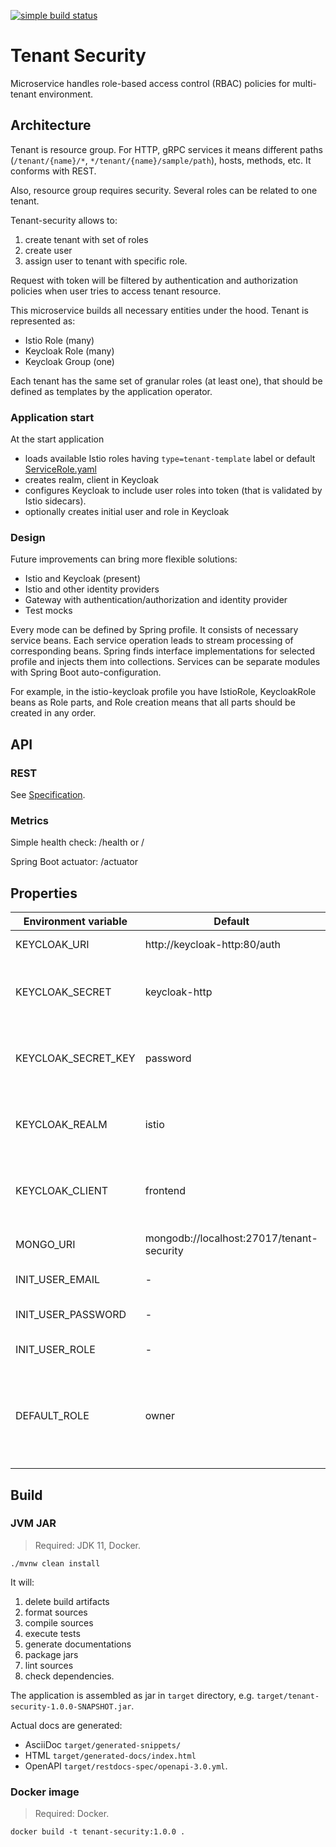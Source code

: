 [![simple build status](https://github.com/alexey-izmaylov/tenant-security/workflows/build/badge.svg)](https://github.com/alexey-izmaylov/tenant-security/actions?query=workflow%3Abuild)

# Tenant Security
Microservice handles role-based access control (RBAC) policies for multi-tenant environment.

## Architecture
Tenant is resource group.
For HTTP, gRPC services it means different paths (`/tenant/{name}/*`, `*/tenant/{name}/sample/path`), hosts, methods, etc.
It conforms with REST.

Also, resource group requires security.
Several roles can be related to one tenant.

Tenant-security allows to:
1. create tenant with set of roles
2. create user
3. assign user to tenant with specific role.

Request with token will be filtered by authentication and authorization policies when user tries to access tenant resource.

This microservice builds all necessary entities under the hood.
Tenant is represented as:
- Istio Role (many)
- Keycloak Role (many)
- Keycloak Group (one)

Each tenant has the same set of granular roles (at least one), that should be defined as templates by the application operator.

### Application start
At the start application
- loads available Istio roles having `type=tenant-template` label or default [ServiceRole.yaml](src/main/resources/ServiceRole.yaml)
- creates realm, client in Keycloak
- configures Keycloak to include user roles into token (that is validated by Istio sidecars). 
- optionally creates initial user and role in Keycloak

### Design
Future improvements can bring more flexible solutions:
- Istio and Keycloak (present)
- Istio and other identity providers
- Gateway with authentication/authorization and identity provider
- Test mocks

Every mode can be defined by Spring profile.
It consists of necessary service beans.
Each service operation leads to stream processing of corresponding beans.
Spring finds interface implementations for selected profile and injects them into collections.
Services can be separate modules with Spring Boot auto-configuration.

For example, in the istio-keycloak profile you have IstioRole, KeycloakRole beans as Role parts, and Role creation means that all parts should be created in any order. 

## API
### REST
See [Specification](https://alexey-izmaylov.github.io/tenant-security/).

### Metrics
Simple health check: /health or /

Spring Boot actuator: /actuator

## Properties
| Environment variable | Default                                   | Description |
| -------------------- | ----------------------------------------- |:-----------:|
| KEYCLOAK_URI         | http://keycloak-http:80/auth              | Keycloak REST API |
| KEYCLOAK_SECRET      | keycloak-http                             | Name of Kubernetes secret with Keycloak password |
| KEYCLOAK_SECRET_KEY  | password                                  | Key of Kubernetes secret with Keycloak password |
| KEYCLOAK_REALM       | istio                                     | Keycloak realm to manage security entities |
| KEYCLOAK_CLIENT      | frontend                                  | Keycloak client to manage security entities |
| MONGO_URI            | mongodb://localhost:27017/tenant-security | MongoDB connection string |
| INIT_USER_EMAIL      | -                                         | Email of initial user |
| INIT_USER_PASSWORD   | -                                         | Password of initial user |
| INIT_USER_ROLE       | -                                         | Role of initial user |
| DEFAULT_ROLE         | owner                                     | In the 'user context' API new tenant is created and assigned with this role |

## Build
### JVM JAR
> Required: JDK 11, Docker.
```shell script
./mvnw clean install
```

It will:
1. delete build artifacts
2. format sources
3. compile sources
4. execute tests
5. generate documentations
6. package jars
7. lint sources
8. check dependencies.

The application is assembled as jar in `target` directory, e.g. `target/tenant-security-1.0.0-SNAPSHOT.jar`.

Actual docs are generated:
- AsciiDoc `target/generated-snippets/`
- HTML `target/generated-docs/index.html`
- OpenAPI `target/restdocs-spec/openapi-3.0.yml`.

### Docker image
> Required: Docker.

```shell script
docker build -t tenant-security:1.0.0 .
```
